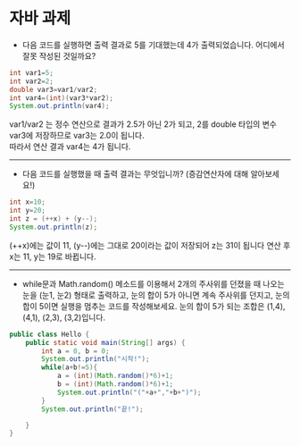 # 자바 과제


* 다음 코드를 실행하면 출력 결과로 5를 기대했는데 4가 출력되었습니다. 어디에서 잘못 작성된 것일까요?
```java
int var1=5;
int var2=2;
double var3=var1/var2;
int var4=(int)(var3*var2);
System.out.println(var4);
```

var1/var2 는 정수 연산으로 결과가 2.5가 아닌 2가 되고, 2를 double 타입의 변수 var3에 저장하므로 var3는 2.0이 됩니다. <br>
따라서 연산 결과 var4는 4가 됩니다.


---
* 다음 코드를 실행했을 때 출력 결과는 무엇입니까? (증감연산자에 대해 알아보세요!)
```java
int x=10;
int y=20;
int z = (++x) + (y--);
System.out.println(z);
```

(++x)에는 값이 11, (y--)에는 그대로 20이라는 값이 저장되어 z는 31이 됩니다
연산 후 x는 11, y는 19로 바뀝니다.


---
* while문과 Math.random() 메소드를 이용해서 2개의 주사위를 던졌을 때 나오는 눈을 (눈1, 눈2) 형태로 출력하고, 눈의 합이 5가 아니면 계속 주사위를 던지고, 눈의 합이 5이면 실행을 멈추는 코드를 작성해보세요. 눈의 합이 5가 되는 조합은 (1,4), (4,1), (2,3), (3,2)입니다.

```java
public class Hello {
    public static void main(String[] args) {
        int a = 0, b = 0;
        System.out.println("시작!");
        while(a+b!=5){
            a = (int)(Math.random()*6)+1;
            b = (int)(Math.random()*6)+1;
            System.out.println("("+a+","+b+")");
        }
        System.out.println("끝!");

    }
}
```
